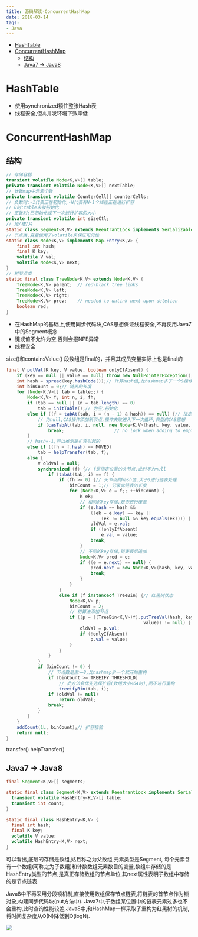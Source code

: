 ```yaml
---
title: 源码解读-ConcurrentHashMap
date: 2018-03-14
tags:
- Java
---
```


<!-- TOC -->

- [HashTable](#hashtable)
- [ConcurrentHashMap](#concurrenthashmap)
    - [结构](#结构)
    - [Java7 -> Java8](#java7---java8)

<!-- /TOC -->
# HashTable

* 使用synchronized锁住整张Hash表
* 线程安全,但`高`并发环境下效率低

# ConcurrentHashMap

## 结构

```Java
// 存储容器
transient volatile Node<K,V>[] table;
private transient volatile Node<K,V>[] nextTable;
// 计数map中元素个数
private transient volatile CounterCell[] counterCells;
// 负数时:-1代表正在初始化,-N代表有N-1个线程正在进行扩容
// 0时:table未被初始化
// 正数时:已初始化或下一次进行扩容的大小
private transient volatile int sizeCtl;
// 段/槽/片
static class Segment<K,V> extends ReentrantLock implements Serializable {}
// 节点类,变量使用了volatile来保证可见性
static class Node<K,V> implements Map.Entry<K,V> {
    final int hash;
    final K key;
    volatile V val;
    volatile Node<K,V> next;
}
// 树节点类
static final class TreeNode<K,V> extends Node<K,V> {
    TreeNode<K,V> parent;  // red-black tree links
    TreeNode<K,V> left;
    TreeNode<K,V> right;
    TreeNode<K,V> prev;    // needed to unlink next upon deletion
    boolean red;
}
```

* 在HashMap的基础上,使用同步代码块,CAS思想保证线程安全,不再使用Java7中的Segment概念
* 键或值不允许为空,否则会报NPE异常
* 线程安全


size()和containsValue()
段数组是final的，并且其成员变量实际上也是final的


```Java
final V putVal(K key, V value, boolean onlyIfAbsent) {
    if (key == null || value == null) throw new NullPointerException();
    int hash = spread(key.hashCode());// 计算hash值,比hashmap多了一个&操作
    int binCount = 0;// 链表的长度
    for (Node<K,V>[] tab = table;;) {
        Node<K,V> f; int n, i, fh;
        if (tab == null || (n = tab.length) == 0)
            tab = initTable();// 为空,初始化
        else if ((f = tabAt(tab, i = (n - 1) & hash)) == null) {// 指定位置的节点的第一个节点
            // 为null,CAS操作添加新节点,操作失败进入下一次循环,典型的CAS思想
            if (casTabAt(tab, i, null, new Node<K,V>(hash, key, value, null)))
                break;                   // no lock when adding to empty bin
        }
        // hash=-1,可以推测是扩容引起的
        else if ((fh = f.hash) == MOVED)
            tab = helpTransfer(tab, f);
        else {
            V oldVal = null;
            synchronized (f) {// f是指定位置的头节点,此时不为null
                if (tabAt(tab, i) == f) {
                    if (fh >= 0) {// 头节点的hash值,大于0进行链表处理
                        binCount = 1;// 记录此链表的长度
                        for (Node<K,V> e = f;; ++binCount) {
                            K ek;
                            // 相同的key存储,是否进行覆盖
                            if (e.hash == hash &&
                                ((ek = e.key) == key ||
                                    (ek != null && key.equals(ek)))) {
                                oldVal = e.val;
                                if (!onlyIfAbsent)
                                    e.val = value;
                                break;
                            }
                            // 不同的key存储,链表最后追加
                            Node<K,V> pred = e;
                            if ((e = e.next) == null) {
                                pred.next = new Node<K,V>(hash, key, value, null);
                                break;
                            }
                        }
                    }
                    else if (f instanceof TreeBin) {// 红黑树状态
                        Node<K,V> p;
                        binCount = 2;
                        // 树算法添加节点
                        if ((p = ((TreeBin<K,V>)f).putTreeVal(hash, key,
                                                    value)) != null) {
                            oldVal = p.val;
                            if (!onlyIfAbsent)
                                p.val = value;
                        }
                    }
                }
            }
            if (binCount != 0) {
                // 节点数是否>=8,比hashmap少一个就开始重构
                if (binCount >= TREEIFY_THRESHOLD)
                    // 此方法会优先选择扩容(数组大小<64时),而不进行重构
                    treeifyBin(tab, i);
                if (oldVal != null)
                    return oldVal;
                break;
            }
        }
    }
    addCount(1L, binCount);// 扩容校验
    return null;
}
```

transfer()
helpTransfer()


## Java7 -> Java8

```Java
final Segment<K,V>[] segments;

static final class Segment<K,V> extends ReentrantLock implements Serializable {
  transient volatile HashEntry<K,V>[] table;
  transient int count;
}

static final class HashEntry<K,V> {
  final int hash;
  final K key;
  volatile V value;
  volatile HashEntry<K,V> next;
}
```

可以看出,底层的存储是数组,姑且称之为父数组,元素类型是Segment,
每个元素含有一个数组(可称之为子数组)和计数数组元素数目的变量,数组中存储的是HashEntry类型的节点,是真正存储数组的节点单位,其next属性表明子数组中存储的是节点链表.

Java8中不再采用分段锁机制,直接使用数组保存节点链表,将链表的首节点作为锁对象,构建同步代码块(put方法中).
Java7中,子数组某位置中的链表元素过多也不会重构,此时查询性能较差,Java8中,和HashMap一样采取了重构为红黑树的机制,将时间复杂度从O(N)降低到O(logN).




[![](https://static.segmentfault.com/v-5b1df2a7/global/img/creativecommons-cc.svg)](https://creativecommons.org/licenses/by-nc-nd/4.0/)
